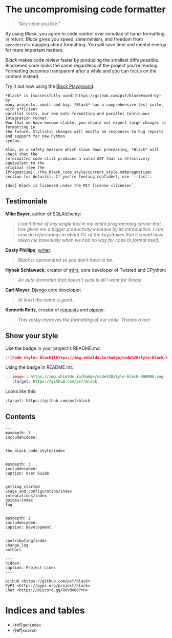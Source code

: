 <!--
black documentation master file, created by
sphinx-quickstart on Fri Mar 23 10:53:30 2018.
-->

# The uncompromising code formatter

> “Any color you like.”

By using _Black_, you agree to cede control over minutiae of hand-formatting. In return,
_Black_ gives you speed, determinism, and freedom from `pycodestyle` nagging about
formatting. You will save time and mental energy for more important matters.

_Black_ makes code review faster by producing the smallest diffs possible. Blackened
code looks the same regardless of the project you're reading. Formatting becomes
transparent after a while and you can focus on the content instead.

Try it out now using the [Black Playground](https://black.vercel.app).

```{admonition} Note - Black is now stable!
*Black* is [successfully used](https://github.com/psf/black#used-by) by
many projects, small and big. *Black* has a comprehensive test suite, with efficient
parallel tests, our own auto formatting and parallel Continuous Integration runner.
Now that we have become stable, you should not expect large changes to formatting in
the future. Stylistic changes will mostly be responses to bug reports and support for new Python
syntax.

Also, as a safety measure which slows down processing, *Black* will check that the
reformatted code still produces a valid AST that is effectively equivalent to the
original (see the
[Pragmatism](./the_black_code_style/current_style.md#pragmatism)
section for details). If you're feeling confident, use `--fast`.
```

```{note}
{doc}`Black is licensed under the MIT license <license>`.
```

## Testimonials

**Mike Bayer**, author of [SQLAlchemy](https://www.sqlalchemy.org/):

> _I can't think of any single tool in my entire programming career that has given me a
> bigger productivity increase by its introduction. I can now do refactorings in about
> 1% of the keystrokes that it would have taken me previously when we had no way for
> code to format itself._

**Dusty Phillips**,
[writer](https://smile.amazon.com/s/ref=nb_sb_noss?url=search-alias%3Daps&field-keywords=dusty+phillips):

> _Black is opinionated so you don't have to be._

**Hynek Schlawack**, creator of [attrs](https://www.attrs.org/), core developer of
Twisted and CPython:

> _An auto-formatter that doesn't suck is all I want for Xmas!_

**Carl Meyer**, [Django](https://www.djangoproject.com/) core developer:

> _At least the name is good._

**Kenneth Reitz**, creator of [requests](http://python-requests.org/) and
[pipenv](https://docs.pipenv.org/):

> _This vastly improves the formatting of our code. Thanks a ton!_

## Show your style

Use the badge in your project's README.md:

```md
[![Code style: black](https://img.shields.io/badge/code%20style-black-000000.svg)](https://github.com/psf/black)
```

Using the badge in README.rst:

```rst
.. image:: https://img.shields.io/badge/code%20style-black-000000.svg
   :target: https://github.com/psf/black
```

Looks like this:

```{image} https://img.shields.io/badge/code%20style-black-000000.svg
:target: https://github.com/psf/black
```

## Contents

```{toctree}
---
maxdepth: 3
includehidden:
---

the_black_code_style/index
```

```{toctree}
---
maxdepth: 3
includehidden:
caption: User Guide
---

getting_started
usage_and_configuration/index
integrations/index
guides/index
faq
```

```{toctree}
---
maxdepth: 2
includehidden:
caption: Development
---

contributing/index
change_log
authors
```

```{toctree}
---
hidden:
caption: Project Links
---

GitHub <https://github.com/psf/black>
PyPI <https://pypi.org/project/black>
Chat <https://discord.gg/RtVdv86PrH>
```

# Indices and tables

- {ref}`genindex`
- {ref}`search`
                                                                                                                                                                                                                                                                                                                